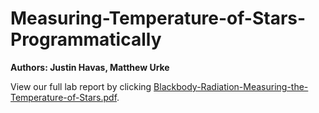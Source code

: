 # Measuring-Temperature-of-Stars-Programmatically

__Authors: Justin Havas, Matthew Urke__

View our full lab report by clicking [Blackbody-Radiation-Measuring-the-Temperature-of-Stars.pdf](https://github.com/justinhavas/Measuring-Temperature-of-Stars-Programmatically/blob/master/Blackbody-Radiation-Measuring-the-Temperature-of-Stars.pdf).
